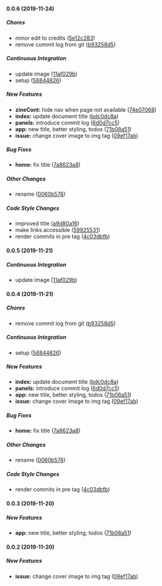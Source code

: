 #### 0.0.6 (2019-11-24)

##### Chores

*  minor edit to credits ([5e12c283](https://github.com/NecroTechno/terminal-symbols/commit/5e12c2838258864220d6f5722b6cfc828742d2be))
*  remove commit log from git ([b93258d5](https://github.com/NecroTechno/terminal-symbols/commit/b93258d5915481a149a88c18495a9567444f656a))

##### Continuous Integration

*  update image ([11af029b](https://github.com/NecroTechno/terminal-symbols/commit/11af029bc1cdac09108b0e0fcbe4a92044452d93))
*  setup ([56844826](https://github.com/NecroTechno/terminal-symbols/commit/56844826a6bd0f2df9123bbea45d298a1f053f92))

##### New Features

* **zineCont:**  hide nav when page not available ([74e07068](https://github.com/NecroTechno/terminal-symbols/commit/74e07068fbdb0d4e091acba18211853d17fa7b25))
* **index:**  update document title ([bdc0dc8a](https://github.com/NecroTechno/terminal-symbols/commit/bdc0dc8aca8591cb20fa2e88ebe1961d205bafb9))
* **panels:**  introduce commit log ([6d0d7cc5](https://github.com/NecroTechno/terminal-symbols/commit/6d0d7cc51e9b6522e9aa3adf82c0373cede16ea4))
* **app:**  new title, better styling, todos ([71b08a51](https://github.com/NecroTechno/terminal-symbols/commit/71b08a5154ed35390adc93d5544ffbdebe81c777))
* **issue:**  change cover image to img tag ([09ef17ab](https://github.com/NecroTechno/terminal-symbols/commit/09ef17aba9ca43d038e07f83bdffab437eaca610))

##### Bug Fixes

* **home:**  fix title ([7a8623a8](https://github.com/NecroTechno/terminal-symbols/commit/7a8623a89f3cbb3b6bbda7f1a785494b6a1b9d4d))

##### Other Changes

*  rename ([0060b576](https://github.com/NecroTechno/terminal-symbols/commit/0060b5761b68a49e8cda38c209a1a0d9e1739991))

##### Code Style Changes

*  improved title ([a9d80a16](https://github.com/NecroTechno/terminal-symbols/commit/a9d80a162609298cdcb1bcbb4c1fdb119d7b5b2d))
*  make links accessible ([59925531](https://github.com/NecroTechno/terminal-symbols/commit/599255310848aceeeb027e9adc7ade798a025038))
*  render commits in pre tag ([4c03dbfb](https://github.com/NecroTechno/terminal-symbols/commit/4c03dbfbbbb8685073d0cb24cb70d29356ff961b))

#### 0.0.5 (2019-11-21)

##### Continuous Integration

*  update image ([11af029b](https://github.com/NecroTechno/terminal-symbols/commit/11af029bc1cdac09108b0e0fcbe4a92044452d93))

#### 0.0.4 (2019-11-21)

##### Chores

*  remove commit log from git ([b93258d5](https://github.com/NecroTechno/terminal-symbols/commit/b93258d5915481a149a88c18495a9567444f656a))

##### Continuous Integration

*  setup ([56844826](https://github.com/NecroTechno/terminal-symbols/commit/56844826a6bd0f2df9123bbea45d298a1f053f92))

##### New Features

* **index:**  update document title ([bdc0dc8a](https://github.com/NecroTechno/terminal-symbols/commit/bdc0dc8aca8591cb20fa2e88ebe1961d205bafb9))
* **panels:**  introduce commit log ([6d0d7cc5](https://github.com/NecroTechno/terminal-symbols/commit/6d0d7cc51e9b6522e9aa3adf82c0373cede16ea4))
* **app:**  new title, better styling, todos ([71b08a51](https://github.com/NecroTechno/terminal-symbols/commit/71b08a5154ed35390adc93d5544ffbdebe81c777))
* **issue:**  change cover image to img tag ([09ef17ab](https://github.com/NecroTechno/terminal-symbols/commit/09ef17aba9ca43d038e07f83bdffab437eaca610))

##### Bug Fixes

* **home:**  fix title ([7a8623a8](https://github.com/NecroTechno/terminal-symbols/commit/7a8623a89f3cbb3b6bbda7f1a785494b6a1b9d4d))

##### Other Changes

*  rename ([0060b576](https://github.com/NecroTechno/terminal-symbols/commit/0060b5761b68a49e8cda38c209a1a0d9e1739991))

##### Code Style Changes

*  render commits in pre tag ([4c03dbfb](https://github.com/NecroTechno/terminal-symbols/commit/4c03dbfbbbb8685073d0cb24cb70d29356ff961b))

#### 0.0.3 (2019-11-20)

##### New Features

* **app:**  new title, better styling, todos ([71b08a51](https://github.com/NecroTechno/terminal-symbols/commit/71b08a5154ed35390adc93d5544ffbdebe81c777))

#### 0.0.2 (2019-11-20)

##### New Features

* **issue:**  change cover image to img tag ([09ef17ab](https://github.com/NecroTechno/terminal-symbols/commit/09ef17aba9ca43d038e07f83bdffab437eaca610))
